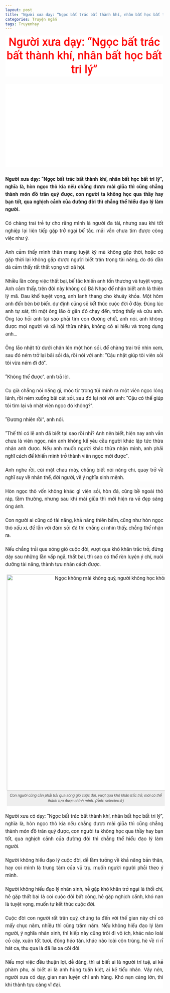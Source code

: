 ```yaml
---
layout: post
title: "Người xưa dạy: “Ngọc bất trác bất thành khí, nhân bất học bất tri lý”"
categories: Truyện ngắn
tags: Truyenhay
---
```

<h1 class="entry-title" style="background-color: white; box-sizing: border-box; font-family: Roboto, Helvetica; font-size: 36px; font-weight: 500; line-height: 1.2; margin: 0px 0px 7px; overflow-wrap: break-word; text-align: center;">
<span style="color: red;">Người xưa dạy: “Ngọc bất trác bất thành khí, nhân bất học bất tri lý”</span></h1>
<div>
<br /></div>
<div>
<div class="td-post-featured-image" style="background-color: white; box-sizing: border-box; color: #222222; font-family: Roboto, Helvetica; font-size: 16px; position: relative;">
<a class="td-modal-image" data-caption="" href="https://vandieuhay.net/wp-vdh/uploads/2018/09/ng%C6%B0%E1%BB%9Di-x%C6%B0a-d%E1%BA%A1y.jpg" style="background-color: transparent; box-sizing: border-box; color: #4db2ec; text-decoration-line: none;"><img alt="" class="entry-thumb" height="353" sizes="(max-width: 670px) 100vw, 670px" src="https://vandieuhay.net/wp-vdh/uploads/2018/09/ng%C6%B0%E1%BB%9Di-x%C6%B0a-d%E1%BA%A1y.jpg" srcset="https://vandieuhay.net/wp-vdh/uploads/2018/09/người-xưa-dạy.jpg 670w, https://vandieuhay.net/wp-vdh/uploads/2018/09/người-xưa-dạy-20x11.jpg 20w" style="border: 0px; box-sizing: border-box; display: block; height: auto; margin-bottom: 26px; max-width: 100%; width: auto;" title="người xưa dạy" width="670" /></a></div>
<div style="background-color: white; box-sizing: border-box; color: #222222; font-family: Roboto, Helvetica; font-size: 16px; line-height: 1.5; margin-bottom: 20px; overflow-wrap: break-word; text-align: justify;">
<span style="box-sizing: border-box; font-weight: 600;">Người xưa dạy: “Ngọc bất trác bất thành khí, nhân bất học bất tri lý”, nghĩa là, hòn ngọc thô kia nếu chẳng được mài giũa thì cũng chẳng thành món đồ trân quý được, con người ta không học qua thầy hay bạn tốt, qua nghịch cảnh của đường đời thì chẳng thể hiểu đạo lý làm người.</span></div>
<div style="background-color: white; box-sizing: border-box; color: #222222; font-family: Roboto, Helvetica; font-size: 16px; line-height: 1.5; margin-bottom: 20px; overflow-wrap: break-word; text-align: justify;">
Có chàng trai trẻ tự cho rằng mình là người đa tài, nhưng sau khi tốt nghiệp lại liên tiếp gặp trở ngại bế tắc, mãi vẫn chưa tìm được công việc như ý.</div>
<div style="background-color: white; box-sizing: border-box; color: #222222; font-family: Roboto, Helvetica; font-size: 16px; line-height: 1.5; margin-bottom: 20px; overflow-wrap: break-word; text-align: justify;">
Anh cảm thấy mình thân mang tuyệt kỹ mà không gặp thời, hoặc có gặp thời lại không gặp được người biết trân trọng tài năng, do đó dần dà cảm thấy rất thất vọng với xã hội.</div>
<div style="background-color: white; box-sizing: border-box; color: #222222; font-family: Roboto, Helvetica; font-size: 16px; line-height: 1.5; margin-bottom: 20px; overflow-wrap: break-word; text-align: justify;">
Nhiều lần công việc thất bại, bế tắc khiến anh tổn thương và tuyệt vọng. Anh cảm thấy, trên đời này không có Bá Nhạc để nhận biết anh là thiên lý mã. Đau khổ tuyệt vọng, anh lanh thang cho khuây khỏa. Một hôm anh đến bên bờ biển, dự định cũng sẽ kết thúc cuộc đời ở đây. Đúng lúc anh tự sát, thì một ông lão ở gần đó chạy đến, trông thấy và cứu anh. Ông lão hỏi anh tại sao phải tìm con đường chết, anh nói, anh không được mọi người và xã hội thừa nhận, không có ai hiểu và trọng dụng anh…</div>
<div style="background-color: white; box-sizing: border-box; color: #222222; font-family: Roboto, Helvetica; font-size: 16px; line-height: 1.5; margin-bottom: 20px; overflow-wrap: break-word; text-align: justify;">
Ông lão nhặt từ dưới chân lên một hòn sỏi, để chàng trai trẻ nhìn xem, sau đó ném trở lại bãi sỏi đá, rồi nói với anh: “Cậu nhặt giúp tôi viên sỏi tôi vừa ném đi đó”.</div>
<div style="background-color: white; box-sizing: border-box; color: #222222; font-family: Roboto, Helvetica; font-size: 16px; line-height: 1.5; margin-bottom: 20px; overflow-wrap: break-word; text-align: justify;">
“Không thể được”, anh trả lời.</div>
<div style="background-color: white; box-sizing: border-box; color: #222222; font-family: Roboto, Helvetica; font-size: 16px; line-height: 1.5; margin-bottom: 20px; overflow-wrap: break-word; text-align: justify;">
Cụ già chẳng nói năng gì, móc từ trong túi mình ra một viên ngọc lóng lánh, rồi ném xuống bãi cát sỏi, sau đó lại nói với anh: “Cậu có thể giúp tôi tìm lại và nhặt viên ngọc đó không?”.</div>
<div style="background-color: white; box-sizing: border-box; color: #222222; font-family: Roboto, Helvetica; font-size: 16px; line-height: 1.5; margin-bottom: 20px; overflow-wrap: break-word; text-align: justify;">
“Đương nhiên rồi”, anh nói.</div>
<div style="background-color: white; box-sizing: border-box; color: #222222; font-family: Roboto, Helvetica; font-size: 16px; line-height: 1.5; margin-bottom: 20px; overflow-wrap: break-word; text-align: justify;">
“Thế thì có lẽ anh đã biết tại sao rồi nhỉ? Anh nên biết, hiện nay anh vẫn chưa là viên ngọc, nên anh không kể yêu cầu người khác lập tức thừa nhận anh được. Nếu anh muốn người khác thừa nhận mình, anh phải nghĩ cách để khiến mình trở thành viên ngọc mới được”.</div>
<div style="background-color: white; box-sizing: border-box; color: #222222; font-family: Roboto, Helvetica; font-size: 16px; line-height: 1.5; margin-bottom: 20px; overflow-wrap: break-word; text-align: justify;">
Anh nghe rồi, cúi mặt chau mày, chẳng biết nói năng chi, quay trở về nghĩ suy về nhân thế, đời người, về ý nghĩa sinh mệnh.</div>
<div style="background-color: white; box-sizing: border-box; color: #222222; font-family: Roboto, Helvetica; font-size: 16px; line-height: 1.5; margin-bottom: 20px; overflow-wrap: break-word; text-align: justify;">
Hòn ngọc thô vốn không khác gì viên sỏi, hòn đá, cũng bề ngoài thô ráp, tầm thường, nhưng sau khi mài giũa thì mới hiện ra vẻ đẹp sáng óng ánh.</div>
<div style="background-color: white; box-sizing: border-box; color: #222222; font-family: Roboto, Helvetica; font-size: 16px; line-height: 1.5; margin-bottom: 20px; overflow-wrap: break-word; text-align: justify;">
Con người ai cũng có tài năng, khả năng thiên bẩm, cũng như hòn ngọc thô xấu xí, để lẫn với đám sỏi đá thì chẳng ai nhìn thấy, chẳng thể nhận ra.</div>
<div style="background-color: white; box-sizing: border-box; color: #222222; font-family: Roboto, Helvetica; font-size: 16px; line-height: 1.5; margin-bottom: 20px; overflow-wrap: break-word; text-align: justify;">
Nếu chẳng trải qua sóng gió cuộc đời, vượt qua khó khăn trắc trở, đứng dậy sau những lần vấp ngã, thất bại, thì sao có thể rèn luyện ý chí, nuôi dưỡng tài năng, thành tựu nhân cách được.</div>
<figure class="wp-caption alignnone" id="attachment_877123" style="background-color: white; box-sizing: border-box; color: #222222; display: inline-block; font-family: Roboto, Helvetica; font-size: 16px; margin: 0px 5px; max-width: 100%; text-align: center;"><img alt="Ngọc không mài không quý, người không học không hay" class="wp-image-877123" height="595" src="https://www.dkn.tv/wp-content/uploads/2018/08/bamboo-1886974_960_720.jpg" style="border: 0px; box-sizing: border-box; display: block; height: auto; margin-bottom: 0px; max-width: 100%; width: 686px;" width="795" /><figcaption class="wp-caption-text" style="background: rgb(238, 238, 238); box-sizing: border-box; color: #444444; font-family: Verdana, Geneva, sans-serif; font-size: 12px; font-style: italic; line-height: 17px; margin: 0px 0px 20px; padding: 8px;">Con người cũng cần phải trải qua sóng gió cuộc đời, vượt qua khó khăn trắc trở, mới có thể thành tựu được chính mình. (Ảnh: selecteo.fr)</figcaption></figure><div style="background-color: white; box-sizing: border-box; color: #222222; font-family: Roboto, Helvetica; font-size: 16px; line-height: 1.5; margin-bottom: 20px; overflow-wrap: break-word; text-align: justify;">
Người xưa có dạy: “Ngọc bất trác bất thành khí, nhân bất học bất tri lý”, nghĩa là, hòn ngọc thô kia nếu chẳng được mài giũa thì cũng chẳng thành món đồ trân quý được, con người ta không học qua thầy hay bạn tốt, qua nghịch cảnh của đường đời thì chẳng thể hiểu đạo lý làm người.</div>
<div style="background-color: white; box-sizing: border-box; color: #222222; font-family: Roboto, Helvetica; font-size: 16px; line-height: 1.5; margin-bottom: 20px; overflow-wrap: break-word; text-align: justify;">
Người không hiểu đạo lý cuộc đời, dễ lầm tưởng về khả năng bản thân, hay coi mình là trung tâm của vũ trụ, muốn người người phải theo ý mình.</div>
<div style="background-color: white; box-sizing: border-box; color: #222222; font-family: Roboto, Helvetica; font-size: 16px; line-height: 1.5; margin-bottom: 20px; overflow-wrap: break-word; text-align: justify;">
Người không hiểu đạo lý nhân sinh, hễ gặp khó khăn trở ngại là thối chí, hễ gặp thất bại là coi cuộc đời bất công, hễ gặp nghịch cảnh, khó nạn là tuyệt vọng, muốn tự kết thúc cuộc đời.</div>
<div style="background-color: white; box-sizing: border-box; color: #222222; font-family: Roboto, Helvetica; font-size: 16px; line-height: 1.5; margin-bottom: 20px; overflow-wrap: break-word; text-align: justify;">
Cuộc đời con người rất trân quý, chúng ta đến với thế gian này chỉ có mấy chục năm, nhiều thì cũng trăm năm. Nếu không hiểu đạo lý làm người, ý nghĩa nhân sinh, thì kiếp này cũng trôi đi vô ích, khác nào loài cỏ cây, xuân tốt tươi, đông héo tàn, khác nào loài côn trùng, hè về ri rỉ hát ca, thu qua là đã lìa xa cõi đời.</div>
<div style="background-color: white; box-sizing: border-box; color: #222222; font-family: Roboto, Helvetica; font-size: 16px; line-height: 1.5; margin-bottom: 20px; overflow-wrap: break-word; text-align: justify;">
Nếu mọi việc đều thuận lợi, dễ dàng, thì ai biết ai là người trí tuệ, ai kẻ phàm phu, ai biết ai là anh hùng tuấn kiệt, ai kẻ tiểu nhân. Vậy nên, người xưa có dạy, gian nan luyện chí anh hùng. Khó nạn càng lớn, thì khi thành tựu càng vĩ đại.</div>
</div>

